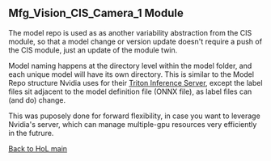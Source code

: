 ## Mfg_Vision_CIS_Camera_1 Module

The model repo is used as as another variability abstraction from the CIS module, so that a model change or version update doesn't require a push of the CIS module, just an update of the module twin.

Model naming happens at the directory level within the model folder, and each unique model will have its own directory.  This is similar to the Model Repo structure Nvidia uses for their [Triton Inference Server](https://github.com/triton-inference-server/server/blob/main/docs/model_repository.md), except the label files sit adjacent to the model definition file (ONNX file), as label files can (and do) change.  

This was puposely done for forward flexibility, in case you want to leverage Nvidia's server, which can manage multiple-gpu resources very efficiently in the futrure.

[Back to HoL main](../../Hands-on-Lab.md)